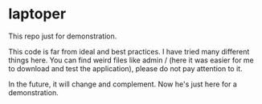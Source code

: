 # laptoper
This repo just for demonstration.

This code is far from ideal and best practices. I have tried many different things here.
You can find weird files like admin / (here it was easier for me to download and test the application), please do not pay attention to it.

In the future, it will change and complement. Now he's just here for a demonstration.
